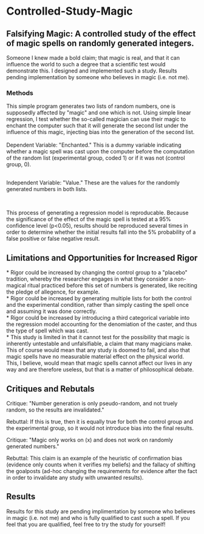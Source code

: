 # Controlled-Study-Magic

<h2>Falsifying Magic: A controlled study of the effect of magic spells on randomly generated integers. </h2>
Someone I knew made a bold claim; that magic is real, and that it can influence the world to such a degree that a scientific test would demonstrate this. I designed and implemented such a study. Results pending implementation by someone who believes in magic (i.e. not me). 

<h3>Methods</h3>
This simple program generates two lists of random numbers, one is supposedly affected by "magic" and one which is not. Using simple linear regression, I test whether the so-called magician can use their magic to enchant the computer such that it will generate the second list under the influence of this magic, injecting bias into the generation of the second list.
<br>
<br>
Dependent Variable: "Enchanted." This is a dummy variable indicating whether a magic spell was cast upon the computer before the computation of the random list (experimental group, coded 1) or if it was not (control group, 0).
<br>
<br>
<p>Independent Variable: "Value." These are the values for the randomly generated numbers in both lists.</p>
<br>
<p>This process of generating a regression model is reproducable. Because the significance of the effect of the magic spell is tested at a 95% confidence level (p<0.05), results should be reproduced several times in order to determine whether the initial results fall into the 5% probability of a false positive or false negative result.</p>


<h2>Limitations and Opportunities for Increased Rigor</h2>
* Rigor could be increased by changing the control group to a "placebo" tradition, whereby the researcher engages in  what they consider a non-magical ritual practiced before this set of numbers is generated, like reciting the pledge of allegence, for example.<br>  
* Rigor could be increased by generating multiple lists for both the control and the experimental condition, rather than simply casting the spell once and assuming it was done correctly.<br>  
* Rigor could be increased by introducing a third categorical variable into the regression model accounting for the denomiation of the caster, and thus the type of spell which was cast.<br>  
* This study is limited in that it cannot test for the possibility that magic is inherently untestable and unfalsifiable, a claim that many magicians make. This of course would mean that any study is doomed to fail, and also that magic spells have no measurable material effect on the physical world. This, I believe, would mean that magic spells cannot affect our lives in any way and are therefore useless, but that is a matter of philosophical debate.</p>

<h2>Critiques and Rebutals</h2>
<p>Critique: "Number generation is only pseudo-random, and not truely random, so the results are invalidated." 
<p>Rebuttal: If this is true, then it is equally true for both the control group and the experimental group, so it would not introduce bias into the final results.
<p>
<p>Critique: "Magic only works on (x) and does not work on randomly generated numbers."
<p>Rebuttal: This claim is an example of the heuristic of confirmation bias (evidence only counts when it verifies my beliefs) and the fallacy of shifting the goalposts (ad-hoc changing the requirements for evidence after the fact in order to invalidate any study with unwanted results).</p>
<p></p>
<p></p>
<h2>Results</h2>
Results for this study are pending implimentation by someone who believes in magic (i.e. not me) and who is fully qualified to cast such a spell. If you feel that you are qualified, feel free to try the study for yourself!</p>
